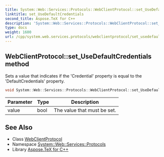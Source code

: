 ```yaml
---
title: System::Web::Services::Protocols::WebClientProtocol::set_UseDefaultCredentials method
linktitle: set_UseDefaultCredentials
second_title: Aspose.TeX for C++
description: 'System::Web::Services::Protocols::WebClientProtocol::set_UseDefaultCredentials method. Sets a value that indicates if the ''Credential'' property is equal to the ''DefaultCredentials'' property in C++.'
type: docs
weight: 1600
url: /cpp/system.web.services.protocols/webclientprotocol/set_usedefaultcredentials/
---
```

## WebClientProtocol::set_UseDefaultCredentials method


Sets a value that indicates if the 'Credential' property is equal to the 'DefaultCredentials' property.

```cpp
void System::Web::Services::Protocols::WebClientProtocol::set_UseDefaultCredentials(bool value)
```


| Parameter | Type | Description |
| --- | --- | --- |
| value | bool | The value that must be set. |

## See Also

* Class [WebClientProtocol](../)
* Namespace [System::Web::Services::Protocols](../../)
* Library [Aspose.TeX for C++](../../../)
